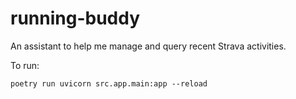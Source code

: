# running-buddy
An assistant to help me manage and query recent Strava activities.

To run:
```
poetry run uvicorn src.app.main:app --reload
```